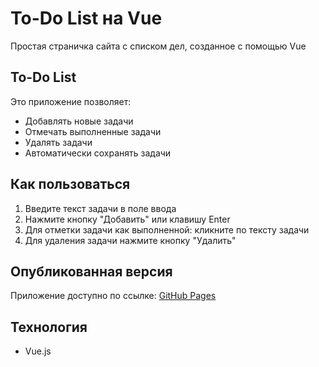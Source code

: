 # To-Do List на Vue

Простая страничка сайта с списком дел, созданное с помощью Vue

## To-Do List

Это приложение позволяет:
- Добавлять новые задачи
- Отмечать выполненные задачи
- Удалять задачи
- Автоматически сохранять задачи 

## Как пользоваться
1. Введите текст задачи в поле ввода
2. Нажмите кнопку "Добавить" или клавишу Enter
3. Для отметки задачи как выполненной:  кликните по тексту задачи
4. Для удаления задачи нажмите кнопку "Удалить"

## Опубликованная версия

Приложение доступно по ссылке: [GitHub Pages](https://ornstein77.github.io/ToDoList/)

## Технология
- Vue.js 


